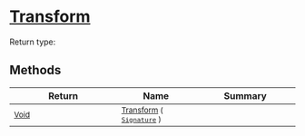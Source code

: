# [Transform](./Binarization-100663642.md)


Return type:
## Methods

| Return | Name | Summary | 
| --- | --- | --- | 
| <sub>[Void](https://docs.microsoft.com/en-us/dotnet/api/System.Void)</sub><img width=200/>| <sub>[Transform](./Binarization-100663642.md) ( [`Signature`](./../../Signature.md) )</sub>| <sub></sub><img width=200/>| <br>


